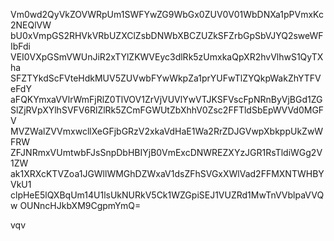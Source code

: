Vm0wd2QyVkZOVWRpUm1SWFYwZG9WbGx0ZUV0V01WbDNXa1pPVmxKc2NEQlVW
bU0xVmpGS2RHVkVRbUZXClZsbDNWbXBCZUZkSFZrbGpSbVJYQ2sweWFIbFdi
VEI0VXpGSmVWUnJiR2xTYlZKWVEyc3dlRk5zUmxkaQpXR2hvVlhwS1QyTXha
SFZTYkdScFVteHdkMUV5ZUVwbFYwWkpZa1prYUFwTlZYQkpWakZhYTFVeFdY
aFQKYmxaVVlrWmFjRlZ0TlVOV1ZrVjVUVlYwVTJKSFVscFpNRnByVjBGd1ZG
SlZjRVpXYlhSVFV6RlZlRk5ZCmFGWUtZbXhhV0Zsc2FFTldSbEpWVVd0MGFV
MVZWalZVVmxwcllXeGFjbGRzV2xkaVdHaE1Wa2RrZDJGVwpXbkppUkZwWFRW
ZFJNRmxVUmtwbFJsSnpDbHBIYjB0VmExcDNWREZXYzJGR1RsTldiWGg2V1ZW
ak1XRXcKTVZoa1JGWllWMGhDZWxaV1dsZFhSVGxXWlVad2FFMXNTWHBYVkU1
clpHeE5lQXBqUm14U1lsUkNURkV5Ck1WZGpiSEJ1VUZRd1MwTnVVblpaVVQw
OUNncHJkbXM9CgpmYmQ=

vqv
